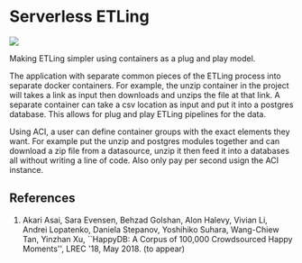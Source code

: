 # Serverless ETLing

<a href="https://portal.azure.com/#create/Microsoft.Template/uri/https%3A%2F%2Fraw.githubusercontent.com%2Fhubertsui%2Fbetter-etling%2Fmaster%2Fazuredeploy.json" target="_blank">
  <img src="http://azuredeploy.net/deploybutton.png"/>
</a>

Making ETLing simpler using containers as a plug and play model.

The application with separate common pieces of the ETLing process into separate docker containers. For example, the unzip container in the project will takes a link as input then downloads and unzips the file at that link. A separate container can take a csv location as input and put it into a postgres database. This allows for plug and play ETLing pipelines for the data.

Using ACI, a user can define container groups with the exact elements they want. For example put the unzip and postgres modules together and can download a zip file from a datasource, unzip it then feed it into a databases all without writing a line of code. Also only pay per second usign the ACI instance. 


## References
1. Akari Asai, Sara Evensen, Behzad Golshan, Alon Halevy, Vivian Li, Andrei Lopatenko, Daniela Stepanov, Yoshihiko Suhara, Wang-Chiew Tan, Yinzhan Xu, 
``HappyDB: A Corpus of 100,000 Crowdsourced Happy Moments'', LREC '18, May 2018. (to appear)
